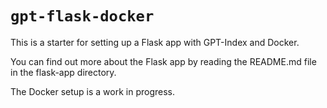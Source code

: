 # `gpt-flask-docker`

This is a starter for setting up a Flask app with GPT-Index and Docker.

You can find out more about the Flask app by reading the README.md file in the flask-app directory.

The Docker setup is a work in progress.